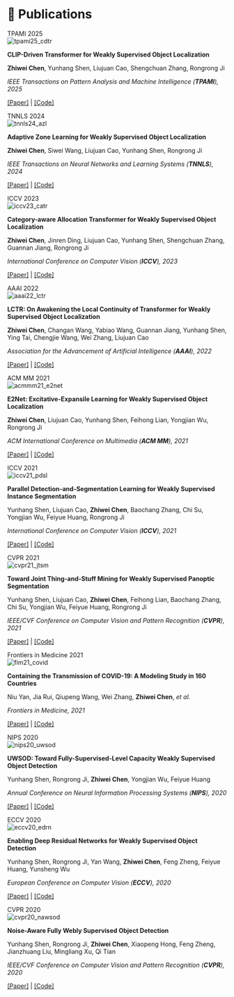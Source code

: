 # 📝 Publications

<!-- ******************* paper begin ******************* -->
<div class='paper-box'><div class='paper-box-image'><div><div class="badge">TPAMI 2025</div><img src='images/papers/tpami25_cdtr.png' alt="tpami25_cdtr"></div></div>
<div class='paper-box-text' markdown="1">

**CLIP-Driven Transformer for Weakly Supervised Object Localization**

**Zhiwei Chen**, Yunhang Shen, Liujuan Cao, Shengchuan Zhang, Rongrong Ji

*IEEE Transactions on Pattern Analysis and Machine Intelligence (**TPAMI**), 2025*

[[Paper]](https://ieeexplore.ieee.org/document/10927651) \|
[[Code]](https://github.com/zhiweichen0012/CDTR)
</div>
</div>
<!-- ******************* paper end ******************* -->

<!-- ******************* paper begin ******************* -->
<div class='paper-box'><div class='paper-box-image'><div><div class="badge">TNNLS 2024</div><img src='images/papers/tnnls24_azl.png' alt="tnnls24_azl"></div></div>
<div class='paper-box-text' markdown="1">

**Adaptive Zone Learning for Weakly Supervised Object Localization**

**Zhiwei Chen**, Siwei Wang, Liujuan Cao, Yunhang Shen, Rongrong Ji

*IEEE Transactions on Neural Networks and Learning Systems (**TNNLS**), 2024*

[[Paper]](https://ieeexplore.ieee.org/document/10547407/) \|
[[Code]](https://github.com/zhiweichen0012/AZL)
</div>
</div>
<!-- ******************* paper end ******************* -->

<!-- ******************* paper begin ******************* -->
<div class='paper-box'><div class='paper-box-image'><div><div class="badge">ICCV 2023</div><img src='images/papers/iccv23_catr.png' alt="iccv23_catr"></div></div>
<div class='paper-box-text' markdown="1">

**Category-aware Allocation Transformer for Weakly Supervised Object Localization**

**Zhiwei Chen**, Jinren Ding, Liujuan Cao, Yunhang Shen, Shengchuan Zhang, Guannan Jiang, Rongrong Ji

*International Conference on Computer Vision (**ICCV**), 2023*

[[Paper]](https://openaccess.thecvf.com/content/ICCV2023/papers/Chen_Category-aware_Allocation_Transformer_for_Weakly_Supervised_Object_Localization_ICCV_2023_paper.pdf) \|
[[Code]](https://github.com/zhiweichen0012/CATR) 

</div>
</div>
<!-- ******************* paper end ******************* -->

<!-- ******************* paper begin ******************* -->
<div class='paper-box'><div class='paper-box-image'><div><div class="badge">AAAI 2022</div><img src='images/papers/aaai22_lctr.png' alt="aaai22_lctr"></div></div>
<div class='paper-box-text' markdown="1">

**LCTR: On Awakening the Local Continuity of Transformer for Weakly Supervised Object Localization**

**Zhiwei Chen**, Changan Wang, Yabiao Wang, Guannan Jiang, Yunhang Shen, Ying Tai, Chengjie Wang, Wei Zhang, Liujuan Cao

*Association for the Advancement of Artificial Intelligence (**AAAI**), 2022*

[[Paper]](https://cdn.aaai.org/ojs/19918/19918-13-23931-1-2-20220628.pdf) \|
[[Code]](https://github.com/zhiweichen0012/LCTR)
</div>
</div>
<!-- ******************* paper end ******************* -->

<!-- ******************* paper begin ******************* -->
<div class='paper-box'><div class='paper-box-image'><div><div class="badge">ACM MM 2021</div><img src='images/papers/acmmm21_e2net.png' alt="acmmm21_e2net"></div></div>
<div class='paper-box-text' markdown="1">

**E2Net: Excitative-Expansile Learning for Weakly Supervised Object Localization**

**Zhiwei Chen**, Liujuan Cao, Yunhang Shen, Feihong Lian, Yongjian Wu, Rongrong Ji

*ACM International Conference on Multimedia (**ACM MM**), 2021*

[[Paper]](https://dl.acm.org/doi/abs/10.1145/3474085.3475211) \|
[[Code]](https://github.com/zhiweichen0012/E2Net)

</div>
</div>
<!-- ******************* paper end ******************* -->

<!-- ******************* paper begin ******************* -->
<div class='paper-box'><div class='paper-box-image'><div><div class="badge">ICCV 2021</div><img src='images/papers/iccv21_pdsl.png' alt="iccv21_pdsl"></div></div>
<div class='paper-box-text' markdown="1">

**Parallel Detection-and-Segmentation Learning for Weakly Supervised Instance Segmentation**

Yunhang Shen, Liujuan Cao, **Zhiwei Chen**, Baochang Zhang, Chi Su, Yongjian Wu, Feiyue Huang, Rongrong Ji

*International Conference on Computer Vision (**ICCV**), 2021*

[[Paper]](https://openaccess.thecvf.com/content/ICCV2021/papers/Shen_Parallel_Detection-and-Segmentation_Learning_for_Weakly_Supervised_Instance_Segmentation_ICCV_2021_paper.pdf) \|
[[Code]](https://github.com/shenyunhang/PDSL)

</div>
</div>
<!-- ******************* paper end ******************* -->

<!-- ******************* paper begin ******************* -->
<div class='paper-box'><div class='paper-box-image'><div><div class="badge">CVPR 2021</div><img src='images/papers/cvpr21_jtsm.png' alt="cvpr21_jtsm"></div></div>
<div class='paper-box-text' markdown="1">

**Toward Joint Thing-and-Stuff Mining for Weakly Supervised Panoptic Segmentation**

Yunhang Shen, Liujuan Cao, **Zhiwei Chen**, Feihong Lian, Baochang Zhang, Chi Su, Yongjian Wu, Feiyue Huang, Rongrong Ji

*IEEE/CVF Conference on Computer Vision and Pattern Recognition (**CVPR**), 2021*

[[Paper]](https://openaccess.thecvf.com/content/CVPR2021/papers/Shen_Toward_Joint_Thing-and-Stuff_Mining_for_Weakly_Supervised_Panoptic_Segmentation_CVPR_2021_paper.pdf) \|
[[Code]](https://github.com/shenyunhang/JTSM)

</div>
</div>
<!-- ******************* paper end ******************* -->

<!-- ******************* paper begin ******************* -->
<div class='paper-box'><div class='paper-box-image'><div><div class="badge">Frontiers in Medicine 2021</div><img src='images/papers/fim21_covid.png' alt="fim21_covid"></div></div>
<div class='paper-box-text' markdown="1">

**Containing the Transmission of COVID-19: A Modeling Study in 160 Countries**

<!-- Niu Yan, Jia Rui, Qiupeng Wang, Wei Zhang, **Zhiwei Chen**, Zeyu Zhao, Shengnan Lin, Yuanzhao Zhu, Yao Wang, Jingwen Xu, Xingchun Liu, Meng Yang, Wei Zheng, Kaixin Chen, Yilan Xia, Lijuan Xu, Rongrong Ji, Taisong Jin, Yong Chen, Benhua Zhao, Yanhua Su, Tie Song, Guoqing Hu, Tianmu Chen -->
Niu Yan, Jia Rui, Qiupeng Wang, Wei Zhang, **Zhiwei Chen**, *et al.*

*Frontiers in Medicine, 2021*

[[Paper]](https://www.ncbi.nlm.nih.gov/pmc/articles/PMC8416347/pdf/fmed-08-701836.pdf) \|
[[Code]](https://github.com/zhiweichen0012/Containing-the-transmission-of-COVID-19)

</div>
</div>
<!-- ******************* paper end ******************* -->

<!-- ******************* paper begin ******************* -->
<div class='paper-box'><div class='paper-box-image'><div><div class="badge">NIPS 2020</div><img src='images/papers/nips20_uwsod.png' alt="nips20_uwsod"></div></div>
<div class='paper-box-text' markdown="1">

**UWSOD: Toward Fully-Supervised-Level Capacity Weakly Supervised Object Detection**

Yunhang Shen, Rongrong Ji, **Zhiwei Chen**, Yongjian Wu, Feiyue Huang

*Annual Conference on Neural Information Processing Systems (**NIPS**), 2020*

[[Paper]](https://papers.nips.cc/paper/2020/file/4e0928de075538c593fbdabb0c5ef2c3-Paper.pdf) \|
[[Code]](https://github.com/shenyunhang/UWSOD)

</div>
</div>
<!-- ******************* paper end ******************* -->

<!-- ******************* paper begin ******************* -->
<div class='paper-box'><div class='paper-box-image'><div><div class="badge">ECCV 2020</div><img src='images/papers/eccv20_edrn.png' alt="eccv20_edrn"></div></div>
<div class='paper-box-text' markdown="1">

**Enabling Deep Residual Networks for Weakly Supervised Object Detection**

Yunhang Shen, Rongrong Ji, Yan Wang, **Zhiwei Chen**, Feng Zheng, Feiyue Huang, Yunsheng Wu

*European Conference on Computer Vision (**ECCV**), 2020*

[[Paper]](https://www.ecva.net/papers/eccv_2020/papers_ECCV/papers/123530120.pdf) \|
[[Code]](https://github.com/shenyunhang/DRN-WSOD)

</div>
</div>
<!-- ******************* paper end ******************* -->

<!-- ******************* paper begin ******************* -->
<div class='paper-box'><div class='paper-box-image'><div><div class="badge">CVPR 2020</div><img src='images/papers/cvpr20_nawsod.png' alt="cvpr20_nawsod"></div></div>
<div class='paper-box-text' markdown="1">

**Noise-Aware Fully Webly Supervised Object Detection**

Yunhang Shen, Rongrong Ji, **Zhiwei Chen**, Xiaopeng Hong, Feng Zheng, Jianzhuang Liu, Mingliang Xu, Qi Tian

*IEEE/CVF Conference on Computer Vision and Pattern Recognition (**CVPR**), 2020*

[[Paper]](https://openaccess.thecvf.com/content_CVPR_2020/papers/Shen_Noise-Aware_Fully_Webly_Supervised_Object_Detection_CVPR_2020_paper.pdf) \|
[[Code]](https://github.com/shenyunhang/NA-fWebSOD)

</div>
</div>
<!-- ******************* paper end ******************* -->